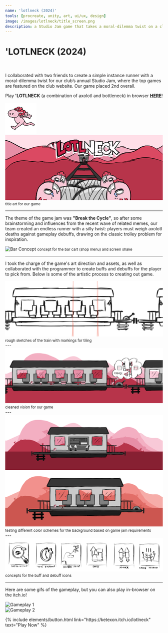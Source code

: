 ```yaml
---
name: 'lotlneck (2024)'
tools: [procreate, unity, art, ui/ux, design]
image: /images/lotlneck/title_screen.png
description: a Studio Jam game that takes a moral-dilemma twist on a classic instance runner
---
```


# 'LOTLNECK (2024)

<div class="row align-items-center">
  <div class="col-md-10">
  <br>
    <p>
      I collaborated with two friends to create a simple instance runner with a moral-dilemma twist for our club’s annual Studio Jam, where the top games are featured on the club website. Our game placed 2nd overall.
    </p>
    <p>
      Play <strong>'LOTLNECK</strong> (a combination of axolotl and bottleneck) in browser   
      <a href="https://ketexon.itch.io/lotlneck" target="_blank"><strong><u>HERE</u></strong></a>!
    </p>
  </div>
  <div class="col-md-2 text-center">
    <img src="/images/lotlneck/run_axo.gif" alt="Game Art" class="img-fluid" style="transform: scaleX(-1);">
  </div>
</div>

<div class="text-center">
  <img src="/images/lotlneck/title_screen.png" alt="Title Screen" class="img-fluid">
  <small class="d-block mt-1">title art for our game</small>
</div>

---

The theme of the game jam was **"Break the Cycle"**,  so after some brainstorming and influences from the recent wave of related memes, our team created an endless runner with a silly twist: players must weigh axolotl deaths against gameplay debuffs, drawing on the classic trolley problem for inspiration.

<div class="text-center">
  <img src="/images/lotlneck/bar_gif.gif" alt="Bar Concept" class="img-fluid">
  <small class="d-block mt-1">concept for the bar cart (shop menu) and screen shake</small>
</div>

---

I took the charge of the game's art direction and assets, as well as collaborated with the programmer to create buffs and debuffs for the player to pick from. Below is some of the artistic process to creating out game. 

<div class="text-center">
  <img src="/images/lotlneck/train_sketch.png" alt="Train Sketch" class="img-fluid">
  <small class="d-block mt-1">rough sketches of the train with markings for tiling</small>
</div>
---
<div class="text-center">
  <img src="/images/lotlneck/the_vision.png" alt="Final Vision Art" class="img-fluid">
  <small class="d-block mt-1">cleaned vision for our game</small>
</div>
---
<div class="row">
  <div class="col-sm-6">
    <img src="/images/lotlneck/pink_color.png" alt="Pink Background" class="img-fluid">
  </div>
  <div class="col-sm-6">
    <img src="/images/lotlneck/orange_color.png" alt="Orange Background" class="img-fluid">
  </div>
</div>
<div class="text-center">
  <small class="d-block mt-1">testing different color schemes for the background based on game jam requirements</small>
</div>
---
<div class="text-center mb-3">
  <img src="/images/lotlneck/icon_concepts2.png" alt="Icons 2" class="img-fluid mb-2">
</div>


<div class="text-center">
  <small class="d-block mt-1">concepts for the buff and debuff icons</small>
</div>

---

Here are some gifs of the gameplay, but you can also play in-browser on the itch.io! 

<div class="text-center">
  <img src="/images/lotlneck/gameplay1.gif" alt="Gameplay 1" class="img-fluid">
</div>

<div class="text-center">
  <img src="/images/lotlneck/gameplay2.gif" alt="Gameplay 2" class="img-fluid">
</div>

<p class="text-center">
{% include elements/button.html link="https://ketexon.itch.io/lotlneck" text="Play Now" %}
</p>